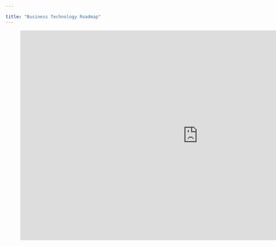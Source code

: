 ```yaml
---

title: "Business Technology Roadmap"
---
```


<figure class="video_container">
<iframe src="https://docs.google.com/presentation/d/e/2PACX-1vQOPaDx_-oogUSJNUEZZSYeGP5k2GXFu2Ola1TZxduvT-Zfmbb8R8oSj1fQ5mTvrCXabPoRu-TpH_iW/embed?start=false&loop=true&delayms=3000" frameborder="0" width="960" height="569" allowfullscreen="true" mozallowfullscreen="true" webkitallowfullscreen="true"></iframe>
</figure>
